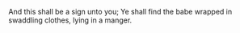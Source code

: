 And this shall be a sign unto you; Ye shall find the babe wrapped in swaddling clothes, lying in a manger.
